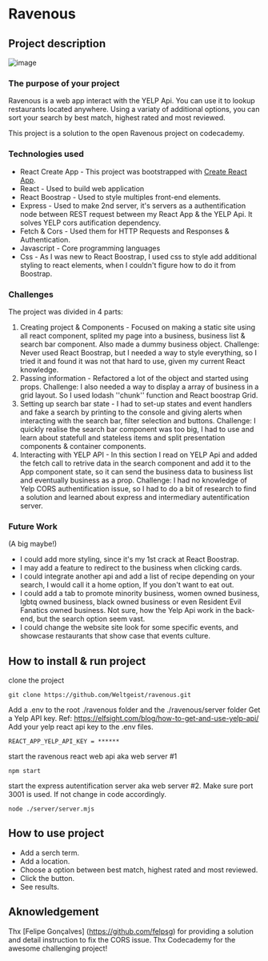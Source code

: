 # Ravenous 

## Project description
![image](https://github.com/Weltgeist/ravenous/assets/19942558/f320fab1-b395-4f25-9adc-41f5fae65144)

### The purpose of your project 
Ravenous is a web app interact with the YELP Api. You can use it to lookup restaurants located anywhere. Using a variaty of additional options, you can sort your search by best match, highest rated and most reviewed. 

This project is a solution to the open Ravenous project on codecademy.

### Technologies used

- React Create App - This project was bootstrapped with [Create React App](https://github.com/facebook/create-react-app).
- React - Used to build web application
- React Boostrap - Used to style multiples front-end elements.
- Express - Used to make 2nd server, it's servers as a authentification node between REST request between my React App & the YELP Api. It solves YELP cors autification dependency.
- Fetch & Cors -  Used them for HTTP Requests and Responses & Authentication.
- Javascript - Core programming languages
- Css - As I was new to React Boostrap, I used css to style add additional styling to react elements, when I couldn't figure how to do it from Boostrap.

### Challenges

The project was divided in 4 parts:
1. Creating project & Components - Focused on making a static site using all react component, splited my page into a business, business list & search bar component. Also made a dummy business object. Challenge: Never used React Boostrap, but I needed a way to style everything, so I tried it and found it was not that hard to use, given my current React knowledge.
2. Passing information - Refactored a lot of the object and started using props. Challenge: I also needed a way to display a array of business in a grid layout. So I used lodash ''chunk'' function and React boostrap Grid.
3. Setting up search bar state - I had to set-up states and event handlers and fake a search by printing to the console and giving alerts when interacting with the search bar, filter selection and buttons. Challenge: I quickly realise the search bar component was too big, I had to use and learn about statefull and stateless items and split presentation components & container components.
4.  Interacting with YELP API - In this section I read on YELP Api and added the fetch call to retrive data in the search component and add it to the App component state, so it can send the business data to business list and eventually business as a prop. Challenge: I had no knowledge of Yelp CORS authentification issue, so I had to do a bit of research to find a solution and learned about express and intermediary autentification server. 

### Future Work
(A big maybe!)
- I could add more styling, since it's my 1st crack at React Boostrap. 
- I may add a feature to redirect to the business when clicking cards.
- I could integrate another api and add a list of recipe depending on your search, I would call it a home option, If you don't want to eat out.
- I could add a tab to promote minority business, women owned business, lgbtq owned business, black owned business or even Resident Evil Fanatics owned business. Not sure, how the Yelp Api work in the back-end, but the search option seem vast.
- I could change the website site look for some specific events, and showcase restaurants that show case that events culture.

## How to install & run project

clone the project
```
git clone https://github.com/Weltgeist/ravenous.git
```

Add a .env to the root ./ravenous folder and the ./ravenous/server folder 
Get a Yelp API key. Ref: https://elfsight.com/blog/how-to-get-and-use-yelp-api/
Add your yelp react api key to the .env files.
```
REACT_APP_YELP_API_KEY = ******
```

start the ravenous react web api aka web server #1
```
npm start
```

start the express autentification server aka web server #2. Make sure port 3001 is used. If not change in code accordingly.
```
node ./server/server.mjs 
```

## How to use project

- Add a serch term.
- Add a location.
- Choose a option between best match, highest rated and most reviewed.
- Click the button.
- See results.

## Aknowledgement 
Thx [Felipe Gonçalves] (https://github.com/felpsg) for providing a solution and detail instruction to fix the CORS issue.
Thx Codecademy for the awesome challenging project!
